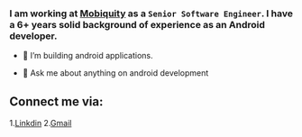 ### I am working at [Mobiquity](https://www.mobiquity.com/) as a `Senior Software Engineer`. I have a 6+ years solid background of experience as an Android developer.

- 🔭 I’m building android applications.

- 💬 Ask me about anything on android development

## Connect me via:
1.[Linkdin](https://www.linkedin.com/in/kavya-harisha-athmuri-84995261/) 
2.[Gmail](kavya.athmuri@gmail.com)

<!--
**KavyaHarisha/KavyaHarisha** is a ✨ _special_ ✨ repository because its `README.md` (this file) appears on your GitHub profile.

Here are some ideas to get you started:

- 🔭 I’m currently working on ...
- 🌱 I’m currently learning ...
- 👯 I’m looking to collaborate on ...
- 🤔 I’m looking for help with ...
- 💬 Ask me about ...
- 📫 How to reach me: ...
- 😄 Pronouns: ...
- ⚡ Fun fact: ...
-->
